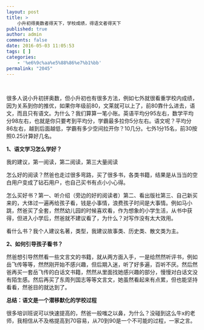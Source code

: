 ```yaml
---
layout: post
title: >
    小升初得奥数者得天下，学校成绩，得语文者得天下
published: true
author: admin
comments: false
date: 2016-05-03 11:05:53
tags: [ ]
categories:
    - '%e6%9c%aa%e5%88%86%e7%b1%bb'
permalink: "2045"
---
```

&nbsp;

很多人说小升初拼奥数，但小升初也有很多方法，例如七外就很看重学校内成绩，因为关系到你的推优，如果你年级前80，文莱就可以上了，前80靠什么进去，语文，而且只有语文。为什么？我们算算一笔小账。英语平均分95左右，数学平均分98左右，也就是你只要考到平均分，学霸最多拉你5分左右。语文呢？平均分86左右，越到后面越低，学霸有多少空间拉开你？10几分。七外1分15名，前30按照0.25计算好几名。

**1、语文学习怎么学好？**

我的建议，第一阅读，第二阅读，第三大量阅读

怎么好的阅读？然爸也走过很多弯路，买了很多书，各类书籍，结果是从当当的空白用户变成了钻石用户，也自己买书有点小小心得。

怎么买好书？第一、听介绍（旁边的好的阅读者）第二、看出版社第三、自己新买来的，大体过一遍再给孩子看，钱是小事情，浪费孩子时间是大事情。例如马小跳，然爸买了全套，然然幼儿园的时候喜欢看，作为想象的小学生活，从书中获得，但进入小学后，然爸就不建议看了，为什么？对写作没有太大效用。

看什么书？我个人建议名著，类型，我建议故事类、历史类、散文类为主。

**2、如何引导孩子看书？**

然爸想引导然然看一些文言文的书籍，就从两方面入手，一是给然然听评书，例如岳飞传等等，然然刚开始不感兴趣，但后期入迷，听了好多遍，百听不厌。然后然爸再买一套岳飞传的白话文书籍，然然从里面找她感兴趣的部分，慢慢对白话文没有陌生感。然后再买了东周列国志等等文言文，她虽然看起来有点累，但也能坚持看看，然爸目的就达到了。

**总结：语文是一个潜移默化的学校过程**

很多培训班说可以快速提高的，然爸一般嗤之以鼻，为什么？没碰到这么牛x的老师，我相信从不及格提高到70容易，从70到90是一个不可能的过程，一家之言。

&nbsp;